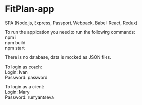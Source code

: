 # FitPlan-app
SPA (Node.js, Express, Passport, Webpack, Babel,  React, Redux)

To run the application you need to run the following commands:<br>
npm i<br>
npm build<br>
npm start

There is no database, data is mocked as JSON files.

To login as coach:<br>
Login: Ivan<br>
Password: password

To login as a client:<br>
Login: Mary<br>
Password: rumyantseva
